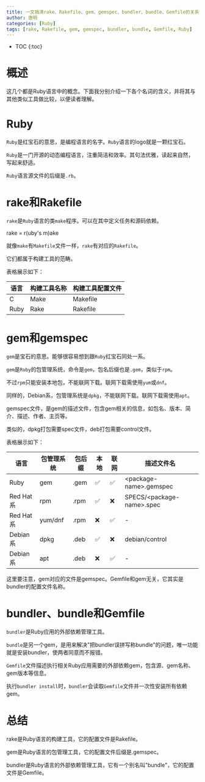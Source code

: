 ```yaml
---
title: 一文搞清rake、Rakefile、gem、gemspec、bundler、bundle、Gemfile的关系
author: 唐明
categories: [Ruby]
tags: [rake, Rakefile, gem, gemspec, bundler, bundle, Gemfile, Ruby]
---
```

* TOC
{:toc}

# 概述

这几个都是Ruby语言中的概念。下面我分别介绍一下各个名词的含义，并将其与其他类似工具做比较，以便读者理解。

<!--以上为摘要内容-->

# Ruby

`Ruby`是红宝石的意思，是编程语言的名字。`Ruby`语言的logo就是一颗红宝石。

`Ruby`是一门开源的动态编程语言，注重简洁和效率。其句法优雅，读起来自然，写起来舒适。

`Ruby`语言源文件的后缀是`.rb`。

# rake和Rakefile

`rake`是`Ruby`语言的类`make`程序。可以在其中定义任务和源码依赖。

rake = r(uby's m)ake

就像`make`有`Makefile`文件一样，`rake`有对应的`Rakefile`。

它们都属于构建工具的范畴。

表格展示如下：

| 语言 | 构建工具名称 | 构建工具配置文件 |
| --- | ---------- | ------------- |
| C   | Make       | Makefile      |
| Ruby | Rake      | Rakefile      |


# gem和gemspec

`gem`是宝石的意思。能够很容易想到跟`Ruby`红宝石同处一系。

`gem`是`Ruby`的包管理系统，命令是`gem`，包名后缀也是`.gem`，类似于`rpm`。

不过`rpm`只能安装本地包，不能联网下载。联网下载需使用`yum`或`dnf`。

同样的，Debian系，包管理系统是`dpkg`，不能联网下载。联网下载需使用`apt`。

gemspec文件，是gem的描述文件，包含gem相关的信息，如包名、版本、简介、描述、作者、主页等。

类似的，dpkg打包需要spec文件，deb打包需要control文件。

表格展示如下：

| 语言 | 包管理系统 | 包后缀 | 本地 | 联网 | 描述文件名 |
| --- | ---------- | ---- | ---- | --- | --------- |
| Ruby | gem       | .gem |  ✅  | ✅  | \<package-name\>.gemspec |
| Red Hat系 | rpm  | .rpm |  ✅  | ❌  | SPECS/\<package-name\>.spec    |
| Red Hat系 | yum/dnf  | .rpm |  ❌  | ✅ |  -                  |
| Debian系  | dpkg | .deb |  ✅  | ❌ |  debian/control         |
| Debian系  | apt | .deb |  ❌  | ✅  |  -                      |

这里要注意，gem对应的文件是gemspec。Gemfile和gem无关，它其实是bundler的配置文件名称。


# bundler、bundle和Gemfile

`bundler`是Ruby应用的外部依赖管理工具。

`bundle`是另一个gem，是用来解决"把bundler误拼写称bundle"的问题，唯一功能就是安装bundler，使两者同意而不报错。

`Gemfile`文件描述执行相关Ruby应用需要的外部依赖gem，包含源、gem名称、gem版本等信息。

执行`bundler install`时，`bundler`会读取`Gemfile`文件并一次性安装所有依赖gem。

# 总结

rake是Ruby语言的构建工具，它的配置文件是Rakefile。

gem是Ruby语言的包管理工具，它的配置文件后缀是.gemspec。

bundler是Ruby语言的外部依赖管理工具，它有一个别名叫"bundle"，它的配置文件是Gemfile。